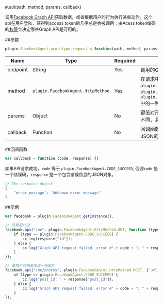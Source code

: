 #.api(path, method, params, callback)

调用[Facebook Graph API](http://developers.facebook.com/docs/reference/api/)获取数据，或者根据用户的行为执行某些动作。这个api在用户登陆，获得到access token后几乎总是会被调用；由Acess token编码的[权限](https://developers.facebook.com/docs/facebook-login/permissions/)会决定哪些Graph API是可用的。

##参数

```javascript
plugin.FacebookAgent.prototype.request = function(path, method, params, callback){}
```

|Name|Type|Required|Description|
|----|----|--------|-----------|
|endpoint|String|Yes|调用的Graph API端点。|
|method|`plugin.FacebookAgent.HttpMethod`|Yes|在请求中使用的HTTP方法，可以是 `plugin.FacebookAgent.HttpMethod.GET`, `plugin.FacebookAgent.HttpMethod.POST`, `plugin.FacebookAgent.HttpMethod.DELETE`中的一种。|
|params|Object|No|键值对形式的参数，每个端点的可用的参数不同，具体可以参看 [Graph API Reference](https://developers.facebook.com/docs/graph-api/reference/)|
|callback|Function|No|回调函数，参数包含一个结果码和一个JSON的response对象。|

##回调函数

```javascript
var callback = function (code, response) {}
```

如果API请求成功，`code` 等于 `plugin.FacebookAgent.CODE_SUCCEED`, 否则`code` 是一个错误码，`response` 是一个包含错误信息的JSON对象。

```javascript
// The response object 
{
    "error_message": "Unknown error message"
}
```

##示例

```javascript
var facebook = plugin.FacebookAgent.getInstance();

// 获取用户id
facebook.api("/me", plugin.FacebookAgent.HttpMethod.GET, function (type, response) {
    if (type == plugin.FacebookAgent.CODE_SUCCEED) {
        cc.log(response["id"]);
    } else {
        cc.log("Graph API request failed, error #" + code + ": " + response);
    }
});

// 像用户的相册发送一张图片
facebook.api("/me/photos", plugin.FacebookAgent.HttpMethod.POST, {"url": "http://files.cocos2d-x.org/images/orgsite/logo.png"}, function (type, response) {
    if (type == plugin.FacebookAgent.CODE_SUCCEED) {
        cc.log("post_id: " + response["post_id"]);
    } else {
        cc.log("Graph API request failed, error #" + code + ": " + response);
    }
});

```
